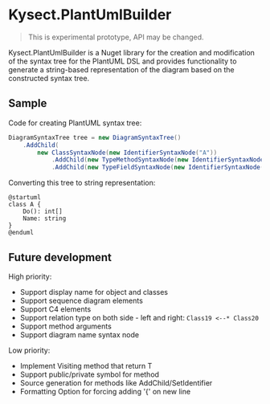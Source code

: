 # Kysect.PlantUmlBuilder

> This is experimental prototype, API may be changed.

Kysect.PlantUmlBuilder is a Nuget library for the creation and modification of the syntax tree for the PlantUML DSL and provides functionality to generate a string-based representation of the diagram based on the constructed syntax tree.

## Sample

Code for creating PlantUML syntax tree:

```csharp
DiagramSyntaxTree tree = new DiagramSyntaxTree()
    .AddChild(
        new ClassSyntaxNode(new IdentifierSyntaxNode("A"))
            .AddChild(new TypeMethodSyntaxNode(new IdentifierSyntaxNode("Do"), new IdentifierSyntaxNode("int[]")))
            .AddChild(new TypeFieldSyntaxNode(new IdentifierSyntaxNode("Name"), new IdentifierSyntaxNode("string"))))
```

Converting this tree to string representation:

```plantuml
@startuml
class A {
    Do(): int[]
    Name: string
}
@enduml
```

## Future development

High priority:

- Support display name for object and classes
- Support sequence diagram elements
- Support C4 elements
- Support relation type on both side - left and right: `Class19 <--* Class20`
- Support method arguments
- Support diagram name syntax node

Low priority:

- Implement Visiting method that return T
- Support public/private symbol for method
- Source generation for methods like AddChild/SetIdentifier
- Formatting Option for forcing adding '{' on new line

